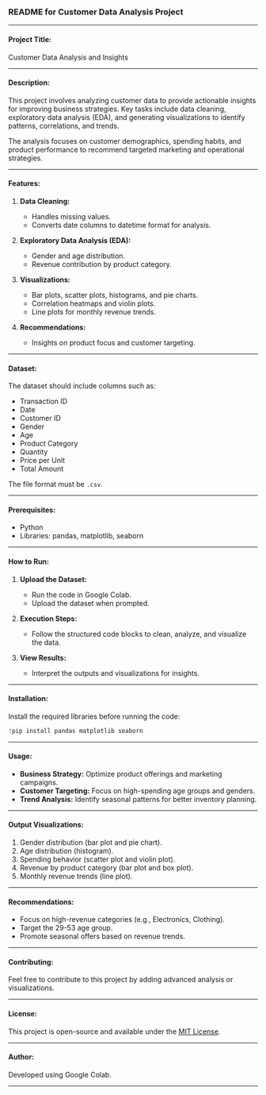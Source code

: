 ### README for Customer Data Analysis Project

---

#### **Project Title:**  
Customer Data Analysis and Insights  

---

#### **Description:**  
This project involves analyzing customer data to provide actionable insights for improving business strategies. Key tasks include data cleaning, exploratory data analysis (EDA), and generating visualizations to identify patterns, correlations, and trends.  

The analysis focuses on customer demographics, spending habits, and product performance to recommend targeted marketing and operational strategies.

---

#### **Features:**  
1. **Data Cleaning:**  
   - Handles missing values.  
   - Converts date columns to datetime format for analysis.  

2. **Exploratory Data Analysis (EDA):**  
   - Gender and age distribution.  
   - Revenue contribution by product category.  

3. **Visualizations:**  
   - Bar plots, scatter plots, histograms, and pie charts.  
   - Correlation heatmaps and violin plots.  
   - Line plots for monthly revenue trends.  

4. **Recommendations:**  
   - Insights on product focus and customer targeting.  

---

#### **Dataset:**  
The dataset should include columns such as:  
- Transaction ID  
- Date  
- Customer ID  
- Gender  
- Age  
- Product Category  
- Quantity  
- Price per Unit  
- Total Amount  

The file format must be `.csv`.

---

#### **Prerequisites:**  
- Python  
- Libraries: pandas, matplotlib, seaborn  

---

#### **How to Run:**  
1. **Upload the Dataset:**  
   - Run the code in Google Colab.  
   - Upload the dataset when prompted.  

2. **Execution Steps:**  
   - Follow the structured code blocks to clean, analyze, and visualize the data.  

3. **View Results:**  
   - Interpret the outputs and visualizations for insights.  

---

#### **Installation:**  
Install the required libraries before running the code:  
```python
!pip install pandas matplotlib seaborn
```

---

#### **Usage:**  
- **Business Strategy:** Optimize product offerings and marketing campaigns.  
- **Customer Targeting:** Focus on high-spending age groups and genders.  
- **Trend Analysis:** Identify seasonal patterns for better inventory planning.  

---

#### **Output Visualizations:**  
1. Gender distribution (bar plot and pie chart).  
2. Age distribution (histogram).  
3. Spending behavior (scatter plot and violin plot).  
4. Revenue by product category (bar plot and box plot).  
5. Monthly revenue trends (line plot).  

---

#### **Recommendations:**  
- Focus on high-revenue categories (e.g., Electronics, Clothing).  
- Target the 29-53 age group.  
- Promote seasonal offers based on revenue trends.  

---

#### **Contributing:**  
Feel free to contribute to this project by adding advanced analysis or visualizations.  

---

#### **License:**  
This project is open-source and available under the [MIT License](LICENSE).  

---

#### **Author:**  
Developed using Google Colab.  

---

